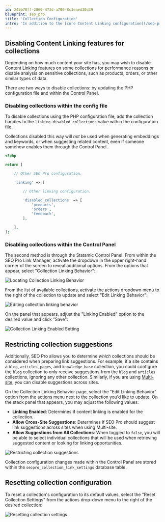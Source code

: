 ```yaml
---
id: 245b78ff-2860-473d-a700-8c1eaed30d39
blueprint: seo_pro
title: 'Collection Configuration'
intro: 'In addition to the [core Content Linking configuration](/seo-pro/content-linking-setup#seo-pro-configuration-file-updates), SEO Pro allows you to fine-tune linking behavior for each collection as well as decide which collections should not be analyzed.'
---
```

## Disabling Content Linking features for collections

Depending on how much content your site has, you may wish to disable Content Linking features on some collections for performance reasons or disable analysis on sensitive collections, such as products, orders, or other similar types of data.

There are two ways to disable collections: by updating the PHP configuration file and within the Control Panel.

### Disabling collections within the config file

To disable collections using the PHP configuration file, add the collection handles to the `linking.disabled_collections` value within the configuration file.

Collections disabled this way will *not* be used when generating embeddings and keywords, or when suggesting related content, even if someone somehow enables them through the Control Panel.

```php
<?php

return [

    // Other SEO Pro configuration.

    'linking' => [

        // Other linking configuration.

        'disabled_collections' => [
            'products',
            'orders',
            'feedback',
        ],

    ],
];
```


### Disabling collections within the Control Panel

The second method is through the Statamic Control Panel. From within the SEO Pro Link Manager, activate the dropdown in the upper right-hand corner of the screen to reveal additional options. From the options that appear, select "Collection Linking Behavior":

![Locating Collection Linking Behavior](/img/seo-pro/collection-linking-behavior.png)

From the list of available collections, activate the actions dropdown menu to the right of the collection to update and select "Edit Linking Behavior":

![Editing collection linking behavior](/img/seo-pro/edit-collection-linking-behavior.png)

On the panel that appears, adjust the "Linking Enabled" option to the desired value and click "Save":

![Collection Linking Enabled Setting](/img/seo-pro/collection-allow-linking-toggle.png)

## Restricting collection suggestions

Additionally, SEO Pro allows you to determine *which* collections should be considered when preparing link suggestions. For example, if a site contains a `blog`, `articles`, `pages`, and `knowledge_base` collection, you could configure the `blog` collection to only receive suggestions from the `blog` and `articles` collections, ignoring any other collection. Similarly, if you are using [Multi-site](/multi-site), you can disable suggestions across sites.

On the Collection Linking Behavior page, select the "Edit Linking Behavior" option from the actions menu next to the collection you'd like to update. On the stack panel that appears, you may adjust the following values:

* **Linking Enabled**: Determines if content linking is enabled for the collection.
* **Allow Cross-Site Suggestions**: Determines if SEO Pro should suggest link suggestions across sites when using Multi-site.
* **Allow Suggestions from All Collections**: When toggled to `false`, you will be able to select individual collections that will be used when retrieving suggested content or looking for linking opportunities.

![Restricting collection suggestions](/img/seo-pro/restricting-collection-suggestions.png)

Collection configuration changes made within the Control Panel are stored within the `seopro_collection_link_settings` database table.

## Resetting collection configuration

To reset a collection's configuration to its default values, select the "Reset Collection Settings" from the actions drop-down menu to the right of the desired collection:

![Resetting collection settings](/img/seo-pro/resetting-collection-settings.png)